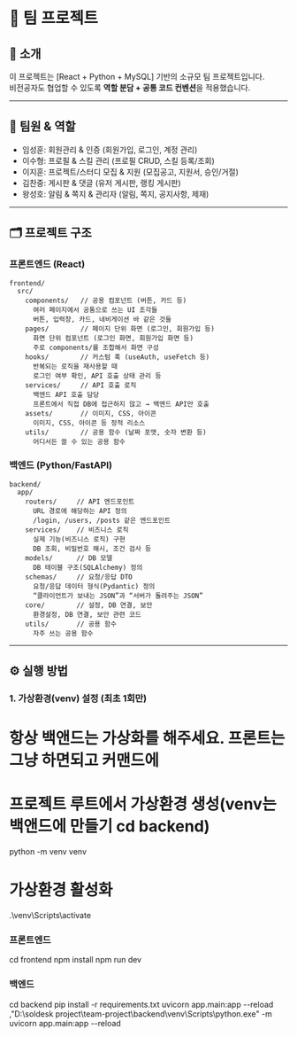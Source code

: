 # 🚀 팀 프로젝트

## 📖 소개
이 프로젝트는 [React + Python + MySQL] 기반의 소규모 팀 프로젝트입니다.  
비전공자도 협업할 수 있도록 **역할 분담 + 공통 코드 컨벤션**을 적용했습니다.  

---

## 👥 팀원 & 역할
- 임성훈: 회원관리 & 인증 (회원가입, 로그인, 계정 관리)
- 이수형: 프로필 & 스킬 관리 (프로필 CRUD, 스킬 등록/조회)
- 이지훈: 프로젝트/스터디 모집 & 지원 (모집공고, 지원서, 승인/거절)
- 김찬중: 게시판 & 댓글 (유저 게시판, 랭킹 게시판)
- 왕성호: 알림 & 쪽지 & 관리자 (알림, 쪽지, 공지사항, 제재)

---

## 🗂 프로젝트 구조
### 프론트엔드 (React)
```
frontend/
  src/
    components/   // 공용 컴포넌트 (버튼, 카드 등)
      여러 페이지에서 공통으로 쓰는 UI 조각들
      버튼, 입력창, 카드, 네비게이션 바 같은 것들
    pages/        // 페이지 단위 화면 (로그인, 회원가입 등)
      화면 단위 컴포넌트 (로그인 화면, 회원가입 화면 등)
      주로 components/를 조합해서 화면 구성
    hooks/        // 커스텀 훅 (useAuth, useFetch 등)
      반복되는 로직을 재사용할 때
      로그인 여부 확인, API 호출 상태 관리 등
    services/     // API 호출 로직
      백엔드 API 호출 담당
      프론트에서 직접 DB에 접근하지 않고 → 백엔드 API만 호출
    assets/       // 이미지, CSS, 아이콘
      이미지, CSS, 아이콘 등 정적 리소스
    utils/        // 공용 함수 (날짜 포맷, 숫자 변환 등)
      어디서든 쓸 수 있는 공용 함수
```

### 백엔드 (Python/FastAPI)
```
backend/
  app/
    routers/     // API 엔드포인트
      URL 경로에 해당하는 API 정의
      /login, /users, /posts 같은 엔드포인트
    services/    // 비즈니스 로직
      실제 기능(비즈니스 로직) 구현
      DB 조회, 비밀번호 해시, 조건 검사 등
    models/      // DB 모델
      DB 테이블 구조(SQLAlchemy) 정의
    schemas/     // 요청/응답 DTO
      요청/응답 데이터 형식(Pydantic) 정의
      “클라이언트가 보내는 JSON”과 “서버가 돌려주는 JSON”
    core/        // 설정, DB 연결, 보안
      환경설정, DB 연결, 보안 관련 코드
    utils/       // 공용 함수
      자주 쓰는 공용 함수
```

---

## ⚙ 실행 방법

### 1. 가상환경(venv) 설정 (최초 1회만)
# 항상 백앤드는 가상화를 해주세요. 프론트는 그냥 하면되고 커맨드에
# 프로젝트 루트에서 가상환경 생성(venv는 백앤드에 만들기 cd backend)
python -m venv venv

# 가상환경 활성화
.\venv\Scripts\activate

### 프론트엔드
cd frontend
npm install
npm run dev

### 백엔드
cd backend
pip install -r requirements.txt 
uvicorn app.main:app --reload ,"D:\soldesk project\team-project\backend\venv\Scripts\python.exe" -m uvicorn app.main:app --reload



